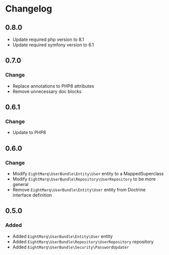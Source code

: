 # Changelog

## 0.8.0

* Update required php version to 8.1
* Update required symfony version to 6.1

## 0.7.0

### Change

* Replace annotations to PHP8 attributes
* Remove unnecessary doc blocks

## 0.6.1

### Change 

* Update to PHP8 

## 0.6.0

### Change

* Modify `EightMarq\UserBundle\Entity\User` entity to a MappedSuperclass
* Modify `EightMarq\UserBundle\Repository\UserRepository` to be more general
* Remove `EightMarq\UserBundle\Entity\User` entity from Doctrine interface definition

## 0.5.0

### Added

* Added `EightMarq\UserBundle\Entity\User` entity
* Added `EightMarq\UserBundle\Repository\UserRepository` repository
* Added `EightMarq\UserBundle\Security\PasswordUpdater`